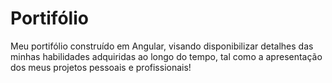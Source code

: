 # Portifólio

Meu portifólio construído em Angular, visando disponibilizar detalhes das minhas habilidades adquiridas ao longo do tempo, tal como a apresentação dos meus projetos pessoais e profissionais!
